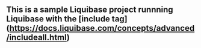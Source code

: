 ## This is a sample Liquibase project runnning Liquibase with the [include tag] (https://docs.liquibase.com/concepts/advanced/includeall.html)


